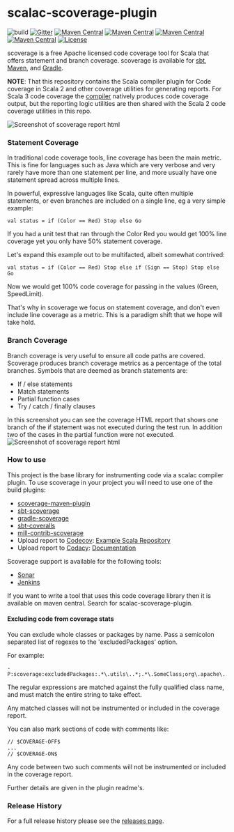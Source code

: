 # scalac-scoverage-plugin

![build](https://github.com/scoverage/scalac-scoverage-plugin/workflows/build/badge.svg)
[![Gitter](https://img.shields.io/gitter/room/scoverage/scoverage.svg)](https://gitter.im/scoverage/scoverage)
[![Maven Central](https://img.shields.io/maven-central/v/org.scoverage/scalac-scoverage-plugin_2.11.12.svg?label=latest%202.11%20Scala%20support%20[2.11.12]%20and%20latest%20version)](http://search.maven.org/#search|ga|1|g%3A%22org.scoverage%22%20AND%20a%3A%22scalac-scoverage-plugin_2.11.12%22)
[![Maven Central](https://img.shields.io/maven-central/v/org.scoverage/scalac-scoverage-plugin_2.12.16.svg?label=2.12%20Scala%20support%20)](http://search.maven.org/#search|ga|1|g%3A%22org.scoverage%22%20AND%20a%3A%22scalac-scoverage-plugin_2.12.16%22)
[![Maven Central](https://img.shields.io/maven-central/v/org.scoverage/scalac-scoverage-plugin_2.13.8.svg?label=2.13%20Scala%20support%20)](http://search.maven.org/#search|ga|1|g%3A%22org.scoverage%22%20AND%20a%3A%22scalac-scoverage-plugin_2.13.8%22)
[![Maven Central](https://img.shields.io/maven-central/v/org.scoverage/scalac-scoverage-domain_3.svg?label=3%20Scala%20support%20)](http://search.maven.org/#search|ga|1|g%3A%22org.scoverage%22%20AND%20a%3A%22scalac-scoverage-domain_3%22)
[![License](http://img.shields.io/:license-Apache%202-red.svg)](http://www.apache.org/licenses/LICENSE-2.0.txt)

scoverage is a free Apache licensed code coverage tool for Scala that offers
statement and branch coverage.  scoverage is available for
[sbt](https://github.com/scoverage/sbt-scoverage),
[Maven](https://github.com/scoverage/scoverage-maven-plugin), and
[Gradle](https://github.com/scoverage/gradle-scoverage).


**NOTE**: That this repository contains the Scala compiler plugin for Code coverage
in Scala 2 and other coverage utilities for generating reports. For Scala 3 code
coverage the [compiler](https://github.com/lampepfl/dotty) natively produces
code coverage output, but the reporting logic utilities are then shared with the
Scala 2 code coverage utilities in this repo.

![Screenshot of scoverage report html](misc/screenshot2.png)

### Statement Coverage

In traditional code coverage tools, line coverage has been the main metric. 
This is fine for languages such as Java which are very verbose and very rarely have more than one
statement per line, and more usually have one statement spread across multiple lines.

In powerful, expressive languages like Scala, quite often multiple statements, or even branches
are included on a single line, eg a very simple example:

```
val status = if (Color == Red) Stop else Go
```

If you had a unit test that ran through the Color Red you would get 100% line coverage
yet you only have 50% statement coverage.

Let's expand this example out to be multifacted, albeit somewhat contrived:

```
val status = if (Color == Red) Stop else if (Sign == Stop) Stop else Go
```

Now we would get 100% code coverage for passing in the values (Green, SpeedLimit).

That's why in scoverage we focus on statement coverage, and don't even include line coverage as a metric.
This is a paradigm shift that we hope will take hold.

### Branch Coverage

Branch coverage is very useful to ensure all code paths are covered. Scoverage produces branch coverage metrics
as a percentage of the total branches. Symbols that are deemed as branch statements are:

* If / else statements
* Match statements
* Partial function cases
* Try / catch / finally clauses

In this screenshot you can see the coverage HTML report that shows one branch of the if statement was not
executed during the test run. In addition two of the cases in the partial function were not executed.
![Screenshot of scoverage report html](misc/screenshot1.png)

### How to use

This project is the base library for instrumenting code via a scalac compiler plugin. To use scoverage in your
project you will need to use one of the build plugins:

* [scoverage-maven-plugin](https://github.com/scoverage/scoverage-maven-plugin)
* [sbt-scoverage](https://github.com/scoverage/sbt-scoverage)
* [gradle-scoverage](https://github.com/scoverage/gradle-scoverage)
* [sbt-coveralls](https://github.com/scoverage/sbt-coveralls)
* [mill-contrib-scoverage](https://www.lihaoyi.com/mill/page/contrib-modules.html#scoverage)
* Upload report to [Codecov](https://codecov.io): [Example Scala Repository](https://github.com/codecov/example-scala)
* Upload report to [Codacy](https://www.codacy.com/): [Documentation](https://support.codacy.com/hc/en-us/articles/207279819-Coverage)

Scoverage support is available for the following tools:

* [Sonar](https://github.com/RadoBuransky/sonar-scoverage-plugin)
* [Jenkins](https://github.com/jenkinsci/scoverage-plugin)

If you want to write a tool that uses this code coverage library then it is available on maven central.
Search for scalac-scoverage-plugin.

#### Excluding code from coverage stats

You can exclude whole classes or packages by name. Pass a semicolon separated
list of regexes to the 'excludedPackages' option.

For example:

    -P:scoverage:excludedPackages:.*\.utils\..*;.*\.SomeClass;org\.apache\..*

The regular expressions are matched against the fully qualified class name, and must match the entire string to take effect.

Any matched classes will not be instrumented or included in the coverage report.

You can also mark sections of code with comments like:

    // $COVERAGE-OFF$
    ...
    // $COVERAGE-ON$

Any code between two such comments will not be instrumented or included in the coverage report.

Further details are given in the plugin readme's.

### Release History

For a full release history please see the [releases
page](https://github.com/scoverage/scalac-scoverage-plugin/releases).
